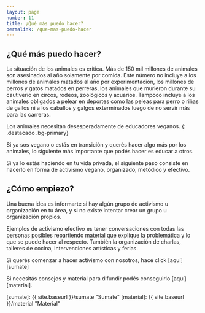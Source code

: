 ```yaml
---
layout: page
number: 11
title: ¿Qué más puedo hacer?
permalink: /que-mas-puedo-hacer
---
```


## ¿Qué más puedo hacer?

La situación de los animales es crítica. Más de 150 mil millones de animales son asesinados al año solamente por comida. Este número no incluye a los millones de animales matados al año por experimentación, los millones de perros y gatos matados en perreras, los animales que murieron durante su cautiverio en circos, rodeos, zoológicos y acuarios. Tampoco incluye a los animales obligados a pelear en deportes como las peleas para perro o riñas de gallos ni a los caballos y galgos exterminados luego de no servir más para las carreras.

Los animales necesitan desesperadamente de educadores veganos.
{: .destacado .bg-primary}
 
Si ya sos vegano o estás en transición y querés hacer algo más por los animales, lo siguiente más importante que podés hacer es educar a otros.

Si ya lo estás haciendo en tu vida privada, el siguiente paso consiste en hacerlo en forma de activismo vegano, organizado, metódico y efectivo.


## ¿Cómo empiezo? 

Una buena idea es informarte si hay algún grupo de activismo u organización en tu área, y si no existe intentar crear un grupo u organización propios.

Ejemplos de activismo efectivo es tener conversaciones con todas las personas posibles repartiendo material que explique la problemática y lo que se puede hacer al respecto. También la organización de charlas, talleres de cocina, intervenciones artísticas y ferias.

Si querés comenzar a hacer activismo con nosotros, hacé click [aquí][sumate]

Si necesitás consejos y material para difundir podés conseguirlo [aquí][material].

[sumate]: {{ site.baseurl }}/sumate "Sumate"
[material]: {{ site.baseurl }}/material "Material"